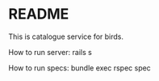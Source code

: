 # README

This is catalogue service for birds.

How to run server: rails s

How to run specs: bundle exec rspec spec
